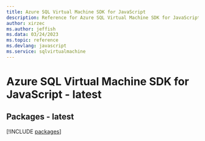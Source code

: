```yaml
---
title: Azure SQL Virtual Machine SDK for JavaScript
description: Reference for Azure SQL Virtual Machine SDK for JavaScript
author: xirzec
ms.author: jeffish
ms.data: 03/24/2023
ms.topic: reference
ms.devlang: javascript
ms.service: sqlvirtualmachine
---
```

# Azure SQL Virtual Machine SDK for JavaScript - latest
## Packages - latest
[!INCLUDE [packages](sql-virtual-machine-index.md)]